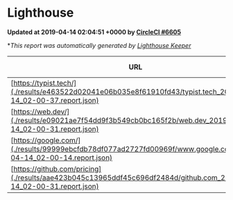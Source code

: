 
# Lighthouse

**Updated at 2019-04-14 02:04:51 +0000 by [CircleCI #6605](https://circleci.com/gh/ItinerisLtd/lighthouse-keeper-example/6605)**

**This report was automatically generated by [Lighthouse Keeper](https://github.com/itinerisltd/lighthouse-keeper)*

| URL | Performance | Accessibility | Best Practices | SEO | PWA | Updated At |
| --- | --- | --- | --- | --- | --- | --- |
| [https://typist.tech/](./results/e463522d02041e06b035e8f61910fd43/typist.tech_2019-04-14_02-00-37.report.json) | 1 |  |  |  |  | 2019-04-14T02:00:37.241Z |
| [https://web.dev/](./results/e09021ae7f54dd9f3b549cb0bc165f2b/web.dev_2019-04-14_02-00-31.report.json) | 0.91 | 0.93 | 1 | 0.96 | 1 | 2019-04-14T02:00:31.372Z |
| [https://google.com/](./results/99999ebcfdb78df077ad2727fd00969f/www.google.com_2019-04-14_02-00-14.report.json) | 0.96 | 0.71 | 0.93 | 0.82 | 0.58 | 2019-04-14T02:00:14.712Z |
| [https://github.com/pricing](./results/aae423b045c13965ddf45c696df2484d/github.com_2019-04-14_02-00-31.report.json) | 0.83 | 0.89 | 0.93 | 0.9 | 0.58 | 2019-04-14T02:00:31.101Z |
